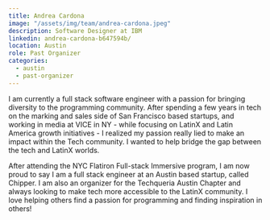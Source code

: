 ```yaml
---
title: Andrea Cardona
image: "/assets/img/team/andrea-cardona.jpeg"
description: Software Designer at IBM
linkedin: andrea-cardona-b647594b/
location: Austin
role: Past Organizer
categories:
  - austin
  - past-organizer
---
```


I am currently a full stack software engineer with a passion for bringing diversity to the programming community. After spending a few years in tech on the marking and sales side of San Francisco based startups, and working in media at VICE in NY - while focusing on LatinX and Latin America growth initiatives - I realized my passion really lied to make an impact within the Tech community. I wanted to help bridge the gap between the tech and LatinX worlds.

After attending the NYC Flatiron Full-stack Immersive program, I am now proud to say I am a full stack engineer at an Austin based startup, called Chipper. I am also an organizer for the Techqueria Austin Chapter and always looking to make tech more accessible to the LatinX community. I love helping others find a passion for programming and finding inspiration in others!
